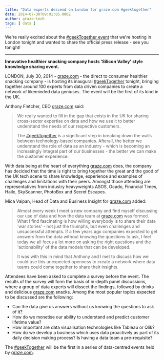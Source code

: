 ```yaml
---
title: "Data experts descend on London for graze.com #geektogether"
date: 2014-07-30T09:01:05.000Z
author: graze-tech
tags: [ data ]
---
```


We're really excited about the [#geekTogether event](http://tech.graze.com/2014/07/22/the-graze-data-geektogether/) that we're hosting in London tonight and wanted to share the official press release - see you tonight!

---

**Innovative healthier snacking company hosts 'Silicon Valley' style knowledge sharing event.**

LONDON, July 30, 2014 - [graze.com](http://www.graze.com) - the direct to consumer healthier snacking company - is hosting its inaugural [#geekTogether](https://twitter.com/hashtag/geektogether) tonight, bringing together around 100 experts from data driven companies to create a network of likeminded data geniuses. The event will be the first of its kind in the UK.

Anthony Fletcher, CEO [graze.com](http://www.graze.com) said:
> We really wanted to fill in the gap that exists in the UK for sharing cross-sector expertise on data and how we use it to better understand the needs of our respective customers.
>
> The [#geekTogether](https://twitter.com/hashtag/geektogether) is a significant step in breaking down the walls between technology-based companies. Afterall, the better we understand the role of data as an industry - which is becoming an increasingly integral part of our businesses - the better we can make the customer experience.

With data being at the heart of everything [graze.com](http://www.graze.com) does, the company has decided that the time is right to bring together the great and the good of the UK tech scene to share knowledge, experience and examples of challenges and limitations with their peers. Amongst those attending are representatives from industry heavyweights ASOS, Ocado, Financial Times, Hailo, SkyScanner, PhotoBox and Secret Escapes.

Mica Vaipan, Head of Data and Business Insight for [graze.com](http://www.graze.com) added:

> Almost every week I meet a new company and find myself discussing our use of data and how the data team at [graze.com](http://www.graze.com) was formed. What I find fascinating is how willing everybody is to share their data 'war stories' - not just the triumphs, but even challenges and unsuccessful attempts. If a few years ago companies expected to get answers from the data without knowing the questions to ask, I feel today we all focus a lot more on asking the right questions and the 'actionability' of the data models that can be developed.
>
> It was with this in mind that Anthony and I met to discuss how we could use this unexpected openness to create a network where data teams could come together to share their insights.

Attendees have been asked to complete a survey before the event. The results of the survey will form the basis of in-depth panel discussions, where a group of data experts will dissect the findings, followed by drinks and delicious [graze.com](http://www.graze.com) snacks. Among the most popular topics expected to be discussed are the following:

* Can the data give us answers without us knowing the questions to ask of it?
* How do we monetise our ability to understand and predict customer lifetime value?
* How important are data visualisation technologies like Tableau or Qlik?
* How do we develop a business which uses data proactively as part of its daily decision making process? Is having a data team a pre-requisite? 

The [#geekTogether](https://twitter.com/hashtag/geektogether) will be the first in a series of data-centred events held by [graze.com](http://www.graze.com).
